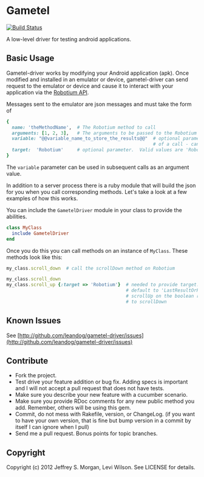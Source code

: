 # Gametel
[![Build Status](https://secure.travis-ci.org/leandog/gametel-driver.png?branch=master)](http://travis-ci.org/leandog/gametel-driver)

A low-level driver for testing android applications.

## Basic Usage

Gametel-driver works by modifying your Android application (apk).  Once modified and installed in an emulator or device, gametel-driver can send request to the emulator or device and cause it to interact with your application via the [Robotium API](http://code.google.com/p/robotium/).

Messages sent to the emulator are json messages and  must take the form of 

````ruby
{ 
  name: 'theMethodName',  # The Robotium method to call
  arguments: [1, 2, 3],   # The arguments to be passed to the Robotium method
  variable: "@@variable_name_to_store_the_results@@"  # optional parameter to store the results 
                                                      # of a call - can be used in subsequent calls
  target:  'Robotium'     # optional parameter.  Valid values are 'Robotium' or 'LastResultOrRobotium'
}
````

The `variable` parameter can be used in subsequent calls as an argument value.

In addition to a server process there is a ruby module that will build the json for you when you call corresponding methods.  Let's take a look at a few examples of how this works.

You can include the `GametelDriver` module in your class to provide the abilities.

````Ruby
class MyClass
  include GametelDriver
end
````

Once you do this you can call methods on an instance of `MyClass`.  These methods look like this:

````Ruby
my_class.scroll_down  # call the scrollDown method on Robotium
````

````Ruby
my_class.scroll_down
my_class.scroll_up {:target => 'Robotium'}  # needed to provide target.  Otherwise it would
                                            # default to 'LastResultOrRobotium' and call
                                            # scrollUp on the boolean returned by the call
                                            # to scrollDown
````



## Known Issues

See [http://github.com/leandog/gametel-driver/issues](http://github.com/leandog/gametel-driver/issues)

## Contribute
 
* Fork the project.
* Test drive your feature addition or bug fix. Adding specs is important and I will not accept a pull request that does not have tests.
* Make sure you describe your new feature with a cucumber scenario.
* Make sure you provide RDoc comments for any new public method you add. Remember, others will be using this gem.
* Commit, do not mess with Rakefile, version, or ChangeLog.
  (if you want to have your own version, that is fine but bump version in a commit by itself I can ignore when I pull)
* Send me a pull request. Bonus points for topic branches.

## Copyright

Copyright (c) 2012 Jeffrey S. Morgan, Levi Wilson. See LICENSE for details.

